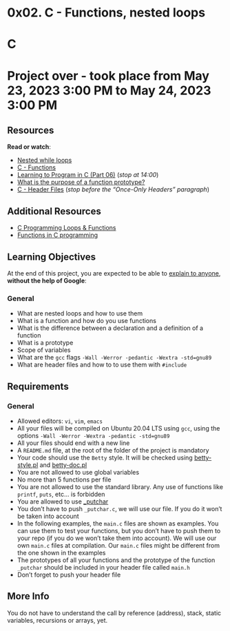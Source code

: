 # 0x02. C - Functions, nested loops

# C

 # Project over - took place from May 23, 2023 3:00 PM to May 24, 2023 3:00 PM


 
<div class="panel panel-default" id="project-description">
  <div class="panel-body">
    <h2>Resources</h2>

<p><strong>Read or watch</strong>:</p>

<ul>
<li><a href="/rltoken/_4aLZ5nW24njUT2VbSZdQQ" title="Nested while loops" target="_blank">Nested while loops</a> </li>
<li><a href="/rltoken/Vg1zzzrxLhPh71405uggSg" title="C - Functions" target="_blank">C - Functions</a> </li>
<li><a href="/rltoken/jveXtnJII2S0z7a06c7-JA" title="Learning to Program in C (Part 06)" target="_blank">Learning to Program in C (Part 06)</a> (<em>stop at 14:00</em>)</li>
<li><a href="/rltoken/XZ--UJZO76ZoUWNA9bTmbg" title="What is the purpose of a function prototype?" target="_blank">What is the purpose of a function prototype?</a> </li>
<li><a href="/rltoken/AS8JW4ObD5gmyX2mgtqV0A" title="C - Header Files" target="_blank">C - Header Files</a> (<em>stop before the “Once-Only Headers” paragraph</em>)</li>
</ul>

<h2>Additional Resources</h2>

<ul>
<li><a href="/rltoken/GWe91KPRyiTpEGjTzmrdqg" title="C Programming Loops &amp; Functions" target="_blank">C Programming Loops &amp; Functions</a></li>
<li><a href="/rltoken/1Yc8CtLEFdT-X8gP57cWDA" title="Functions in C programming" target="_blank">Functions in C programming</a></li>
</ul>

<h2>Learning Objectives</h2>

<p>At the end of this project, you are expected to be able to <a href="/rltoken/-ERX2Jh115GIdTUsSixnnA" title="explain to anyone" target="_blank">explain to anyone</a>, <strong>without the help of Google</strong>:</p>

<h3>General</h3>

<ul>
<li>What are nested loops and how to use them</li>
<li>What is a function and how do you use functions</li>
<li>What is the difference between a declaration and a definition of a function</li>
<li>What is a prototype</li>
<li>Scope of variables</li>
<li>What are the <code>gcc</code> flags <code>-Wall -Werror -pedantic -Wextra -std=gnu89</code></li>
<li>What are header files and how to to use them with <code>#include</code></li>
</ul>

<h2>Requirements</h2>

<h3>General</h3>

<ul>
<li>Allowed editors: <code>vi</code>, <code>vim</code>, <code>emacs</code></li>
<li>All your files will be compiled on Ubuntu 20.04 LTS using <code>gcc</code>, using the options <code>-Wall -Werror -Wextra -pedantic -std=gnu89</code></li>
<li>All your files should end with a new line</li>
<li>A <code>README.md</code> file, at the root of the folder of the project is mandatory</li>
<li>Your code should use the <code>Betty</code> style. It will be checked using <a href="https://github.com/alx-tools/Betty/blob/master/betty-style.pl" title="betty-style.pl" target="_blank">betty-style.pl</a> and <a href="https://github.com/alx-tools/Betty/blob/master/betty-doc.pl" title="betty-doc.pl" target="_blank">betty-doc.pl</a></li>
<li>You are not allowed to use global variables</li>
<li>No more than 5 functions per file</li>
<li>You are not allowed to use the standard library. Any use of functions like <code>printf</code>, <code>puts</code>, etc… is forbidden</li>
<li>You are allowed to use <a href="https://github.com/alx-tools/_putchar.c/blob/master/_putchar.c" title="_putchar" target="_blank">_putchar</a></li>
<li>You don’t have to push <code>_putchar.c</code>, we will use our file. If you do it won’t be taken into account</li>
<li>In the following examples, the <code>main.c</code> files are shown as examples. You can use them to test your functions, but you don’t have to push them to your repo (if you do we won’t take them into account). We will use our own <code>main.c</code> files at compilation. Our <code>main.c</code> files might be different from the one shown in the examples</li>
<li>The prototypes of all your functions and the prototype of the function <code>_putchar</code> should be included in your header file called <code>main.h</code></li>
<li>Don’t forget to push your header file</li>
</ul>



<h2>More Info</h2>

<p>You do not have to understand the call by reference (address), stack, static variables, recursions or arrays, yet.</p>

  </div>
</div>
